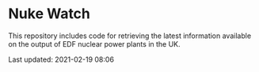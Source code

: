 # Nuke Watch

This repository includes code for retrieving the latest information available on the output of EDF nuclear power plants in the UK.

Last updated: 2021-02-19 08:06